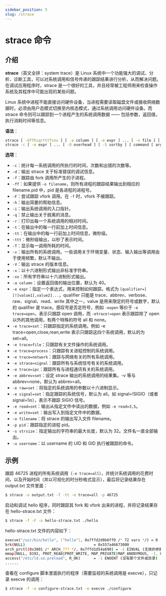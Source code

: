 ```yaml
---
sidebar_position: 5
slug: /strace
---
```


# strace 命令



## 介绍

**strace**（英文全拼：system trace）是 Linux 系统中一个功能强大的调试、分析、诊断工具，可以对系统调用和信号传递的跟踪结果进行分析，从而解决问题。在调试应用程序时，strace 是一个很好的工具，并且经常被工程师用来检查操作系统及其程序中可能出现的某些问题。

Linux 系统中进程不能直接访问硬件设备，当进程需要读取磁盘文件或接收网络数据时，必须由用户态模式切换至内核态模式，通过系统调用访问硬件设备。而 strace 命令则可以跟踪到一个进程产生的系统调用数据 —— 包括参数，返回值，执行消耗时间等信息。

**语法**：

```bash
strace [ -dffhiqrtttTvxx ] [ -a column ] [ -e expr ] ... [ -o file ] [ -p pid ] ... [ -s strsize ] [ -u username ] [ command [ args ... ] ]
strace -c [ -e expr ] ... [ -O overhead ] [ -S sortby ] [ command [ args ... ] ]
```

**选项**：

- `-c`：统计每一系统调用的所执行的时间，次数和出错的次数等。
- `-d`：输出 strace 关于标准错误的调试信息。
- `-f`：跟踪由 fork 调用所产生的子进程。
- `-ff`：如果提供 `-o filename`，则所有进程的跟踪结果输出到相应的 filename.pid 中，pid 是各进程的进程号。
- `-F`：尝试跟踪 vfork 调用。在 `-f` 时，vfork 不被跟踪。
- `-h`：输出简要的帮助信息。
- `-i`：输出系统调用的入口指针。
- `-q`：禁止输出关于脱离的消息。
- `-r`：打印出每一个系统调用的相对时间。
- `-t`：在输出中的每一行前加上时间信息。
- `-tt`：在输出中的每一行前加上时间信息，微秒级。
- `-ttt`：微秒级输出，以秒了表示时间。
- `-T`：显示每一调用所耗的时间。
- `-v`：输出所有的系统调用。一些调用关于环境变量、状态、输入输出等调用由于使用频繁，默认不输出。
- `-V`：输出 strace 的版本信息。
- `-x`：以十六进制形式输出非标准字符串。
- `-xx`：所有字符串以十六进制形式输出。
- `-a column`：设置返回值的输出位置，默认为 40。
- `-e expr`：指定一个表达式，用来控制如何跟踪。格式为 `[qualifier=][!]value1[,value2]...`，qualifier 只能是 trace、abbrev、verbose、raw、signal、read、write 其中之一，value 是用来限定的符号或数字，默认的 qualifier 是 trace。感叹号是否定符号，例如 `-eopen` 等价于 `-e trace=open`，表示只跟踪 open 调用，而 `-etrace!=open` 表示跟踪除了 open 以外的其他调用，有两个特殊的符号 all 和 none。
- `-e trace=set`：只跟踪指定的系统调用。例如 -e trace=open,close,rean,write 表示只跟踪这四个系统调用，默认的为 set=all。
- `-e trace=file`：只跟踪有关文件操作的系统调用。
- `-e trace=process`：只跟踪有关进程控制的系统调用。
- `-e trace=network`：跟踪与网络有关的所有系统调用。
- `-e strace=signal`：跟踪所有与系统信号有关的系统调用。
- `-e trace=ipc`：跟踪所有与进程通讯有关的系统调用。
- `-e abbrev=set`：设定 strace 输出的系统调用的结果集。-v 等与 abbrev=none，默认为 abbrev=all。
- `-e raw=set`：将指定的系统调用的参数以十六进制显示。
- `-e signal=set`：指定跟踪的系统信号，默认为 all。如 signal=!SIGIO（或者 signal=!io），表示不跟踪 SIGIO 信号。
- `-e read=set`：输出从指定文件中读出的数据，例如 `-e read=3,5`。
- `-e write=set`：输出写入到指定文件中的数据。
- `-o filename`：将 strace 的输出写入文件 filename。
- `-p pid`：跟踪指定的进程 pid。
- `-s strsize`：指定输出的字符串的最大长度，默认为 32。文件名一直全部输出。
- `-u username`：以 username 的 UID 和 GID 执行被跟踪的命令。



## 示例

跟踪 46725 进程的所有系统调用（`-e trace=all`），并统计系统调用的花费时间，以及开始时间（并以可视化的时分秒格式显示），最后将记录结果存在 output.txt 文件里面：

```bash
$ strace -o output.txt -T -tt -e trace=all -p 46725
```

启动和调试 hello 程序，同时跟踪其 fork 和 vfork 出来的进程，并将记录结果存在 hello-strace.txt 文件：

```bash
$ strace -f -F -o hello-strace.txt ./hello
```

hello-strace.txt 文件的内容如下：

```bash showLineNumbers
execve("/usr/bin/hello", ["hello"], 0x7ffd2d9b6ff0 /* 72 vars */) = 0
brk(NULL)                               = 0x557a46673000
arch_prctl(0x3001 /* ARCH_??? */, 0x7ffd1d54a690) = -1 EINVAL (无效的参数)
mmap(NULL, 8192, PROT_READ|PROT_WRITE, MAP_PRIVATE|MAP_ANONYMOUS, -1, 0) = 0x7fe67e2b7000
access("/etc/ld.so.preload", R_OK)      = -1 ENOENT (没有那个文件或目录)
......
```

查看在 configure 脚本里面执行的程序（需要监视的系统调用是 execve），只记录 execve 的调用：

```bash
$ strace -f -o configure-strace.txt -e execve ./configure
```
